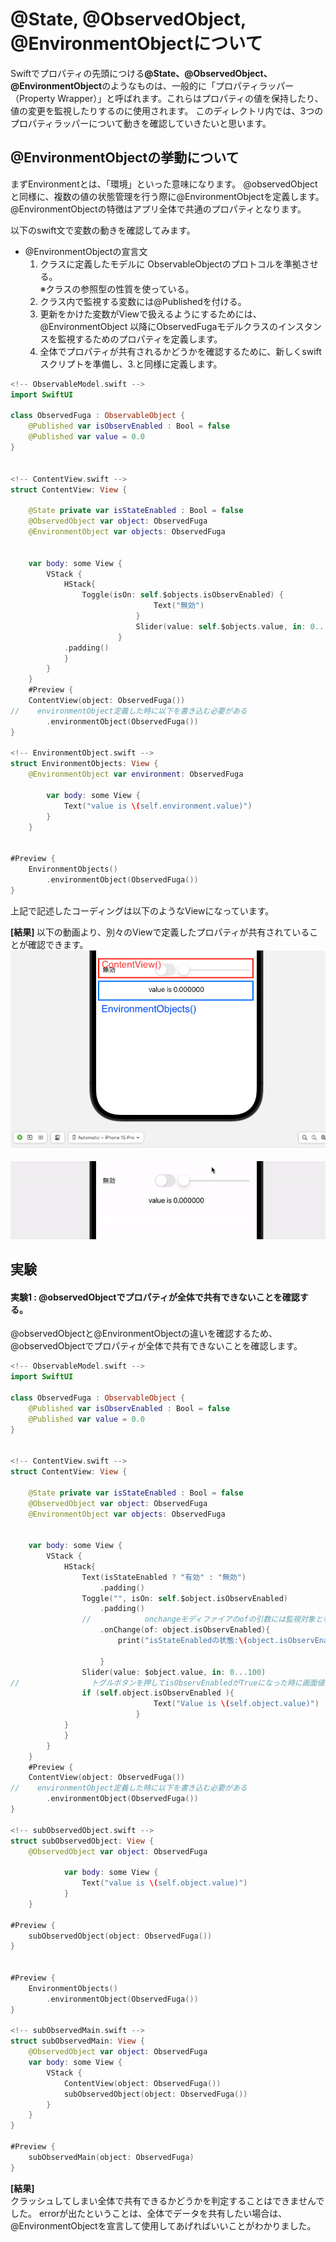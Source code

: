 # @State, @ObservedObject, @EnvironmentObjectについて

Swiftでプロパティの先頭につける<b>@State、@ObservedObject、@EnvironmentObject</b>のようなものは、一般的に「プロパティラッパー（Property Wrapper）」と呼ばれます。これらはプロパティの値を保持したり、値の変更を監視したりするのに使用されます。
このディレクトリ内では、3つのプロパティラッパーについて動きを確認していきたいと思います。


## @EnvironmentObjectの挙動について
まずEnvironmentとは、「環境」といった意味になります。
@observedObjectと同様に、複数の値の状態管理を行う際に@EnvironmentObjectを定義します。
@EnvironmentObjectの特徴はアプリ全体で共通のプロパティとなります。

以下のswift文で変数の動きを確認してみます。
* @EnvironmentObjectの宣言文
  1. クラスに定義したモデルに ObservableObjectのプロトコルを準拠させる。
   <br>※クラスの参照型の性質を使っている。
  2. クラス内で監視する変数には@Publishedを付ける。
  3. 更新をかけた変数がViewで扱えるようにするためには、@EnvironmentObject 以降にObservedFugaモデルクラスのインスタンスを監視するためのプロパティを定義します。
  4. 全体でプロパティが共有されるかどうかを確認するために、新しくswiftスクリプトを準備し、3.と同様に定義します。
```swift
<!-- ObservableModel.swift -->
import SwiftUI

class ObservedFuga : ObservableObject {
    @Published var isObservEnabled : Bool = false
    @Published var value = 0.0
}


<!-- ContentView.swift -->
struct ContentView: View {

    @State private var isStateEnabled : Bool = false
    @ObservedObject var object: ObservedFuga
    @EnvironmentObject var objects: ObservedFuga

        
    var body: some View {
        VStack {
            HStack{
                Toggle(isOn: self.$objects.isObservEnabled) {
                                Text("無効")
                            }
                            Slider(value: self.$objects.value, in: 0...100)
                        }
            .padding()
            }
        }
    }
    #Preview {
    ContentView(object: ObservedFuga())
//    environmentObject定義した時に以下を書き込む必要がある
        .environmentObject(ObservedFuga())
}

<!-- EnvironmentObject.swift -->
struct EnvironmentObjects: View {
    @EnvironmentObject var environment: ObservedFuga

        var body: some View {
            Text("value is \(self.environment.value)")
        }
    }


#Preview {
    EnvironmentObjects()
        .environmentObject(ObservedFuga())
}
```
上記で記述したコーディングは以下のようなViewになっています。

<b>[結果] </b>
以下の動画より、別々のViewで定義したプロパティが共有されていることが確認できます。
![@environment](img/about_environment_img1.png)

![デモGIF](move/about_environment_move.gif)

## 実験
#### 実験1  : @observedObjectでプロパティが全体で共有できないことを確認する。

@observedObjectと@EnvironmentObjectの違いを確認するため、@observedObjectでプロパティが全体で共有できないことを確認します。

```swift
<!-- ObservableModel.swift -->
import SwiftUI

class ObservedFuga : ObservableObject {
    @Published var isObservEnabled : Bool = false
    @Published var value = 0.0
}


<!-- ContentView.swift -->
struct ContentView: View {

    @State private var isStateEnabled : Bool = false
    @ObservedObject var object: ObservedFuga
    @EnvironmentObject var objects: ObservedFuga

        
    var body: some View {
        VStack {
            HStack{
                Text(isStateEnabled ? "有効" : "無効")
                    .padding()
                Toggle("", isOn: self.$object.isObservEnabled)
                    .padding()
                //            onchangeモディファイアのofの引数には監視対象となるプロパティを記入する
                    .onChange(of: object.isObservEnabled){
                        print("isStateEnabledの状態:\(object.isObservEnabled)")

                    }
                Slider(value: $object.value, in: 0...100)
//                トグルボタンを押してisObservEnabledがTrueになった時に画面値が表示される
                if (self.object.isObservEnabled ){
                                Text("Value is \(self.object.value)")
                            }
            }
            }
        }
    }
    #Preview {
    ContentView(object: ObservedFuga())
//    environmentObject定義した時に以下を書き込む必要がある
        .environmentObject(ObservedFuga())
}

<!-- subObservedObject.swift -->
struct subObservedObject: View {
    @ObservedObject var object: ObservedFuga

            var body: some View {
                Text("value is \(self.object.value)")
            }
    }

#Preview {
    subObservedObject(object: ObservedFuga())
}


#Preview {
    EnvironmentObjects()
        .environmentObject(ObservedFuga())
}

<!-- subObservedMain.swift -->
struct subObservedMain: View {
    @ObservedObject var object: ObservedFuga
    var body: some View {
        VStack {
            ContentView(object: ObservedFuga())
            subObservedObject(object: ObservedFuga())
        }
    }
}

#Preview {
    subObservedMain(object: ObservedFuga)
}

```

<b>[結果] </b><br>クラッシュしてしまい全体で共有できるかどうかを判定することはできませんでした。
errorが出たということは、全体でデータを共有したい場合は、@EnvironmentObjectを宣言して使用してあげればいいことがわかりました。
